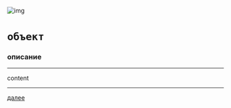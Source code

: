 ![img](https://1.bp.blogspot.com/-Rhq-UmnPezQ/Xc6iT3heb7I/AAAAAAAAEpI/ko5p4r-QljwJ9o0vUin-z5ijvyOGRiVPwCLcBGAsYHQ/s320/003.png "003")

# `объект`
### описание
---

content

---

[далее](004.html)
